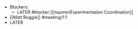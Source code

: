 - Blockers:
	- LATER #blocker [[inquirer/Experimentation Coordination]]
- [[Matt Boggie]] #meeting/1:1
- LATER